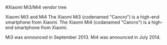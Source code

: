 
#Xiaomi Mi3/Mi4 vendor tree

Xiaomi Mi3 and Mi4
The Xiaomi Mi3 (codenamed "Cancro") is a high-end smartphone from Xiaomi. The Xiaomi Mi4 (codanamed "Cancro") is a high-end smartphone from Xiaomi.

Mi3 was announced in September 2013. Mi4 was announced in July 2014.
